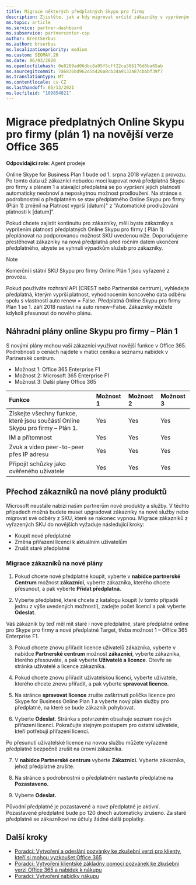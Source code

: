 ```yaml
---
title: Migrace některých předplatných Skypu pro firmy
description: Zjistěte, jak a kdy migrovat určité zákazníky s vypršeným platnostim předplatných Online Skypu pro firmy Plan 1 na nové verze Office 365.
ms.topic: article
ms.service: partner-dashboard
ms.subservice: partnercenter-csp
author: BrentSerbus
ms.author: brserbus
ms.localizationpriority: medium
ms.custom: SEOMAY.20
ms.date: 06/03/2020
ms.openlocfilehash: 0e8289ad06dbc8a95f5cff22ca386176d6ba65ab
ms.sourcegitcommit: 7a6836bd962d5b426a8cb34a9132a87cbbbf39f7
ms.translationtype: MT
ms.contentlocale: cs-CZ
ms.lasthandoff: 05/13/2021
ms.locfileid: "109854821"
---
```

# <a name="migrate-skype-for-business-online-plan-1-subscriptions-to-newer-office-365-versions"></a>Migrace předplatných Online Skypu pro firmy (plán 1) na novější verze Office 365

**Odpovídající role:** Agent prodeje

Online Skype for Business Plan 1 bude od 1. srpna 2018 vyřazen z provozu. Po tomto datu už zákazníci nebudou moci kupovat nová předplatná Skypu pro firmy s plánem 1 a stávající předplatná se po vypršení jejich platnosti automaticky neobnoví a neposkytnou možnost prodloužení. Na stránce s podrobnostmi o předplatném se stav předplatného Online Skypu pro firmy (Plán 1) změnil na Platnost vyprší [datum]" z "Automatické prodlužování platnosti k [datum]".  

Pokud chcete zajistit kontinuitu pro zákazníky, měli byste zákazníky s vypršením platnosti předplatných Online Skypu pro firmy ( Plán 1) přeplánovat na podporovanou možnost SKU uvedenou níže. Doporučujeme přestěhovat zákazníky na nová předplatná před ročním datem ukončení předplatného, abyste se vyhnuli výpadkům služeb pro zákazníky. 

>[!NOTE]
>Komerční i státní SKU Skypu pro firmy Online Plán 1 jsou vyřazené z provozu.

Pokud používáte rozhraní API (CREST nebo Partnerské centrum), vyhledejte předplatná, kterým vyprší platnost, vyhodnocením koncového data odběru spolu s vlastností auto renew = False. Předplatná Online Skypu pro firmy Plan 1 se 1. září 2018 nastaví na auto renew=False. Zákazníky můžete kdykoli přesunout do nového plánu. 

## <a name="skype-for-business-online-plan-1-replacement-plans"></a>Náhradní plány online Skypu pro firmy – Plán 1

S novými plány mohou vaši zákazníci využívat novější funkce v Office 365. Podrobnosti o cenách najdete v matici ceníku a seznamu nabídek v Partnerské centrum. 

- Možnost 1: Office 365 Enterprise F1
- Možnost 2: Microsoft 365 Enterprise F1
- Možnost 3: Další plány Office 365

|**Funkce**    |**Možnost 1**   |**Možnost 2**   |**Možnost 3**   |
|:-----------------|:-----------------|:-------------|:------------|
|Získejte všechny funkce, které jsou součástí Online Skypu pro firmy – Plán 1.|Yes   |Yes   |Yes   |
|IM a přítomnost |Yes   |Yes   |Yes   |
|Zvuk a video peer-to-peer přes IP adresu|Yes   |Yes   |Yes   
|Připojit schůzky jako ověřeného uživatele| Yes   |Yes   |Yes   |

## <a name="transition-customers-to-new-product-plans"></a>Přechod zákazníků na nové plány produktů

Microsoft neustále nabízí našim partnerům nové produkty a služby. V těchto případech možná budete muset upgradovat zákazníky na nové služby nebo migrovat své odběry z SKU, které se nakonec vypnou. Migrace zákazníků z vyřazených SKU do novějších vyžaduje následující kroky:

- Koupit nové předplatné
- Změna přiřazení licencí k aktuálním uživatelům
- Zrušit staré předplatné

### <a name="migrate-your-customers-to-new-plans"></a>Migrace zákazníků na nové plány

1. Pokud chcete nové předplatné koupit, vyberte v **nabídce partnerské Centrum** možnost **zákazníci**, vyberte zákazníka, kterého chcete přesunout, a pak vyberte **Přidat předplatná**.

2. Vyberte předplatné, které chcete z katalogu koupit (v tomto případě jednu z výše uvedených možností), zadejte počet licencí a pak vyberte **Odeslat**. 

Váš zákazník by teď měl mít staré i nové předplatné, staré předplatné online pro Skype pro firmy a nové předplatné Target, třeba možnost 1 – Office 365 Enterprise F1.

3. Pokud chcete znovu přiřadit licence uživatelů zákazníka, vyberte v nabídce **Partnerské centrum** možnost **zákazníci**, vyberte zákazníka, kterého přesouváte, a pak vyberte **Uživatelé a licence**. Otevře se stránka uživatelé a licence zákazníka.

4. Pokud chcete znovu přiřadit uživatelskou licenci, vyberte uživatele, kterého chcete znovu přiřadit, a pak vyberte **spravovat licence.**

5. Na stránce **spravovat licence** zrušte zaškrtnutí políčka licence pro Skype for Business Online Plan 1 a vyberte nový plán služby pro předplatné, na které se bude zákazník pohybovat.

6. Vyberte **Odeslat**. Stránka s potvrzením obsahuje seznam nových přiřazení licencí. Pokračujte stejným postupem pro ostatní uživatele, kteří potřebují přiřazení licencí.

Po přesunutí uživatelské licence na novou službu můžete vyřazené předplatné bezpečně zrušit na úrovni zákazníka.

7. V **nabídce Partnerské centrum** vyberte **Zákazníci.** Vyberte zákazníka, jehož předplatné zrušíte.

8. Na stránce s podrobnostmi o předplatném nastavte předplatné na **Pozastaveno.**

9. Vyberte **Odeslat.**

Původní předplatné je pozastavené a nové předplatné je aktivní. Pozastavené předplatné bude po 120 dnech automaticky zrušeno. Za staré předplatné se zákazníkovi ne účtuly žádné další poplatky.

## <a name="next-steps"></a>Další kroky

- [Poradci: Vytvoření a odeslání pozvánky ke zkušební verzi pro klienty, kteří si mohou vyzkoušet Office 365](advisors-create-a-trial-invitation.md)
- [Poradci: Vytvoření klientské základny pomocí pozvánek ke zkušební verzi Office 365 a nabídek k nákupu](advisors-build-your-business.md)
- [Poradci: Vytvoření nabídky nákupu](advisor-create-a-purchase-offer.md)
